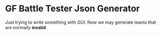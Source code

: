 # GF Battle Tester Json Generator
Just trying to write something with GUI. 
Now we may generate teams that are normally **invalid**